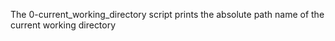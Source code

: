 The 0-current_working_directory script prints the absolute path name of the current working directory 
